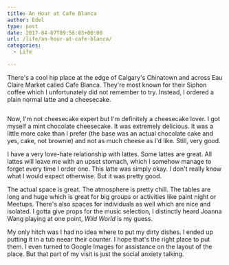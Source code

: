 ```yaml
---
title: An Hour at Cafe Blanca
author: Edel
type: post
date: 2017-04-07T09:56:03+00:00
url: /life/an-hour-at-cafe-blanca/
categories:
  - Life

---
```

There's a cool hip place at the edge of Calgary's Chinatown and across Eau Claire Market called Cafe Blanca. They're most known for their Siphon coffee which I unfortunately did not remember to try. Instead, I ordered a plain normal latte and a cheesecake.

[<img data-attachment-id="424" data-permalink="http://edelgrace.me/blog/life/an-hour-at-cafe-blanca/attachment/image-jpg/" data-orig-file="https://i1.wp.com/edelgrace.me/blog/wp-content/uploads/2017/04/image.jpg?fit=3264%2C1836" data-orig-size="3264,1836" data-comments-opened="1" data-image-meta="{&quot;aperture&quot;:&quot;2.4&quot;,&quot;credit&quot;:&quot;&quot;,&quot;camera&quot;:&quot;LG-K210&quot;,&quot;caption&quot;:&quot;&quot;,&quot;created_timestamp&quot;:&quot;1491330926&quot;,&quot;copyright&quot;:&quot;&quot;,&quot;focal_length&quot;:&quot;3.18&quot;,&quot;iso&quot;:&quot;50&quot;,&quot;shutter_speed&quot;:&quot;0.033333333333333&quot;,&quot;title&quot;:&quot;&quot;,&quot;orientation&quot;:&quot;1&quot;}" data-image-title="image.jpg" data-image-description="" data-medium-file="https://i1.wp.com/edelgrace.me/blog/wp-content/uploads/2017/04/image.jpg?fit=300%2C169" data-large-file="https://i1.wp.com/edelgrace.me/blog/wp-content/uploads/2017/04/image.jpg?fit=663%2C373" src="https://i1.wp.com/edelgrace.me/blog/wp-content/uploads/2017/04/image.jpg?resize=663%2C373" alt="" class="wp-image-424 alignnone size-full" srcset="https://i1.wp.com/edelgrace.me/blog/wp-content/uploads/2017/04/image.jpg?w=3264 3264w, https://i1.wp.com/edelgrace.me/blog/wp-content/uploads/2017/04/image.jpg?resize=300%2C169 300w, https://i1.wp.com/edelgrace.me/blog/wp-content/uploads/2017/04/image.jpg?resize=768%2C432 768w, https://i1.wp.com/edelgrace.me/blog/wp-content/uploads/2017/04/image.jpg?resize=1024%2C576 1024w, https://i1.wp.com/edelgrace.me/blog/wp-content/uploads/2017/04/image.jpg?resize=982%2C552 982w, https://i1.wp.com/edelgrace.me/blog/wp-content/uploads/2017/04/image.jpg?resize=400%2C225 400w, https://i1.wp.com/edelgrace.me/blog/wp-content/uploads/2017/04/image.jpg?w=1326 1326w, https://i1.wp.com/edelgrace.me/blog/wp-content/uploads/2017/04/image.jpg?w=1989 1989w" sizes="(max-width: 663px) 100vw, 663px" data-recalc-dims="1" />][1]

Now, I'm not cheesecake expert but I'm definitely a cheesecake lover. I got myself a mint chocolate cheesecake. It was extremely delicious. It was a little more cake than I prefer (the base was an actual chocolate cake and yes, cake, not brownie) and not as much cheese as I'd like. Still, very good.

I have a very love-hate relationship with lattes. Some lattes are great. All lattes will leave me with an upset stomach, which I somehow manage to forget every time I order one. This latte was simply okay. I don't really know what I would expect otherwise. But it was pretty good.

The actual space is great. The atmosphere is pretty chill. The tables are long and huge which is great for big groups or activities like paint night or Meetups. There's also spaces for individuals as well which are nice and isolated. I gotta give props for the music selection, I distinctly heard Joanna Wang playing at one point, _Wild World_ is my guess.

My only hitch was I had no idea where to put my dirty dishes. I ended up putting it in a tub neear their counter. I hope that's the right place to put them. I even turned to Google Images for assistance on the layout of the place. But that part of my visit is just the social anxiety talking.

 [1]: https://i1.wp.com/edelgrace.me/blog/wp-content/uploads/2017/04/image.jpg